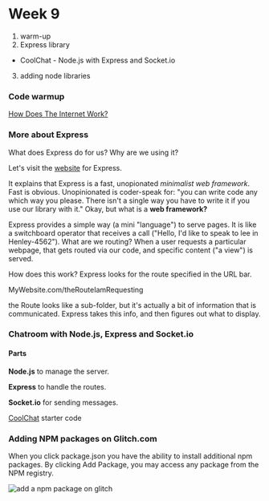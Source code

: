 # Week 9

1. warm-up
2. Express library
  - CoolChat - Node.js with Express and Socket.io
3. adding node libraries

### Code warmup

[How Does The Internet Work?](https://www.youtube.com/watch?v=TNQsmPf24go)

### More about Express

What does Express do for us? Why are we using it?

Let's visit the [website](https://expressjs.com/) for Express.

It explains that Express is a fast, unopionated *minimalist web framework*. Fast is obvious. Unopinionated is coder-speak for: "you can write code any which way you please. There isn't a single way you have to write it if you use our library with it." Okay, but what is a **web framework?**

Express provides a simple way (a mini "language") to serve pages. It is like a switchboard operator that receives a call ("Hello, I'd like to speak to lee in Henley-4562"). What are we routing? When a user requests a particular webpage, that gets routed via our code, and specific content ("a view") is served. 

How does this work? Express looks for the route specified in the URL bar.

MyWebsite.com/theRouteIamRequesting

the Route looks like a sub-folder, but it's actually a bit of information that is communicated. Express takes this info, and then figures out what to display.


### Chatroom with Node.js, Express and Socket.io

#### Parts

**Node.js** to manage the server. 

**Express** to handle the routes.

**Socket.io** for sending messages.

[CoolChat](https://glitch.com/edit/#!/cool-chat?path=README.md%3A1%3A0) starter code

### Adding NPM packages on Glitch.com

When you click package.json you have the ability to install additional npm packages. By clicking Add Package, you may access any package from the NPM registry.

![add a npm package on glitch](https://miro.medium.com/max/700/1*It_-uzGcnw1Jixer9a1VDQ.png)


